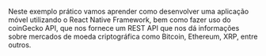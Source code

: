 Neste exemplo prático vamos aprender como desenvolver uma aplicação móvel utilizando o React Native Framework, bem como fazer uso do coinGecko API, que nos fornece um REST API que nos dá informações sobre mercados de moeda criptográfica como Bitcoin, Ethereum, XRP, entre outros.